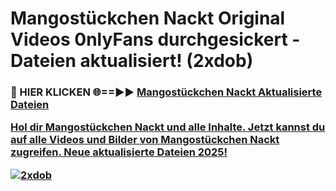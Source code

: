 # Mangostückchen Nackt Original Videos 0nlyFans durchgesickert - Dateien aktualisiert! (2xdob)

<h3>🔴 HIER KLICKEN 🌐==►► <a href="https://tinyurl.com/h6vf6nb8" rel="nofollow">Mangostückchen Nackt Aktualisierte Dateien

Hol dir Mangostückchen Nackt und alle Inhalte. Jetzt kannst du auf alle Videos und Bilder von Mangostückchen Nackt zugreifen. Neue aktualisierte Dateien 2025!

[![2xdob](https://i.imgur.com/sD4kR3V.gif)](https://tinyurl.com/h6vf6nb8)
